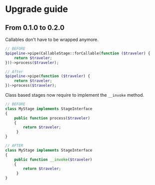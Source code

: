 # Upgrade guide

## From 0.1.0 to 0.2.0

Callables don't have to be wrapped anymore.

```php
// BEFORE
$pipeline->pipe(CallableStage::forCallable(function ($traveler) {
    return $traveler;
}))->process($traveler);

// After
$pipeline->pipe(function ($traveler) {
    return $traveler;
})->process($traveler);
```

Class based stages now require to implement the `__invoke` method.

```php
// BEFORE
class MyStage implements StageInterface
{
    public function process($traveler)
    {
        return $traveler;
     }
}

// AFTER
class MyStage implements StageInterface
{
    public function __invoke($traveler)
    {
        return $traveler;
     }
}
```
